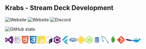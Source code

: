 ## Krabs - Stream Deck Development
![Website](https://img.shields.io/website?down_color=red&down_message=Down&label=Krabs.Me&style=for-the-badge&up_color=green&up_message=Up&url=https%3A%2F%2Fwww.krabs.me%2F) ![Website](https://img.shields.io/website?down_color=red&down_message=Down&label=Stream%20Deck%20Labs&style=for-the-badge&up_color=green&up_message=Up&url=https%3A%2F%2Fwww.streamdecklabs.com%2F)
![Discord](https://img.shields.io/discord/887663495196323860?label=Discord&style=for-the-badge)

![GitHub stats](https://github-readme-stats.vercel.app/api?username=krabs-github&theme=github_dark&show_icons=true&hide_border=true&icon_color=97CA00&title_color=ffffff)

<img align="left" alt="Visual Studio Code" width="26px" src="https://github.com/devicons/devicon/blob/master/icons/visualstudio/visualstudio-plain.svg" />
<img align="left" alt="Atom" width="26px" src="https://github.com/devicons/devicon/blob/master/icons/atom/atom-original.svg" />
<img align="left" alt="HTML5" width="26px" src="https://github.com/devicons/devicon/blob/master/icons/html5/html5-original.svg" />
<img align="left" alt="CSS3" width="26px" src="https://github.com/devicons/devicon/blob/master/icons/css3/css3-original.svg" />
<img align="left" alt="JavaScript" width="26px" src="https://github.com/devicons/devicon/blob/master/icons/javascript/javascript-plain.svg" />
<img align="left" alt="Bash" width="26px" src="https://github.com/devicons/devicon/blob/master/icons/bash/bash-original.svg" />
<img align="left" alt="CSharp" width="26px" src="https://github.com/devicons/devicon/blob/master/icons/csharp/csharp-plain.svg" />
<img align="left" alt="Flutter" width="26px" src="https://github.com/devicons/devicon/blob/master/icons/flutter/flutter-plain.svg" />
<img align="left" alt="PHP" width="26px" src="https://github.com/devicons/devicon/blob/master/icons/php/php-plain.svg" />
<img align="left" alt="Python" width="26px" src="https://github.com/devicons/devicon/blob/master/icons/python/python-plain.svg" />
<img align="left" alt="Node.js" width="26px" src="https://github.com/devicons/devicon/blob/master/icons/nodejs/nodejs-original.svg" />
<img align="left" alt="SQL" width="26px" src="https://raw.githubusercontent.com/github/explore/80688e429a7d4ef2fca1e82350fe8e3517d3494d/topics/sql/sql.png" />
<img align="left" alt="MySQL" width="26px" src="https://github.com/devicons/devicon/blob/master/icons/mysql/mysql-original.svg" />
<img align="left" alt="MongoDB" width="26px" src="https://github.com/devicons/devicon/blob/master/icons/mongodb/mongodb-original.svg" />
<img align="left" alt="Git" width="26px" src="https://github.com/devicons/devicon/blob/master/icons/git/git-original.svg" />
<img align="left" alt="Apache" width="26px" src="https://github.com/devicons/devicon/blob/master/icons/apache/apache-plain.svg" />
<img align="left" alt="Docker" width="26px" src="https://github.com/devicons/devicon/blob/master/icons/docker/docker-plain.svg" />


<!--
**krabs-github/krabs-github** is a ✨ _special_ ✨ repository because its `README.md` (this file) appears on your GitHub profile.

Here are some ideas to get you started:

- 🔭 I’m currently working on ...
- 🌱 I’m currently learning ...
- 👯 I’m looking to collaborate on ...
- 🤔 I’m looking for help with ...
- 💬 Ask me about ...
- 📫 How to reach me: ...
- 😄 Pronouns: ...
- ⚡ Fun fact: ...
-->

